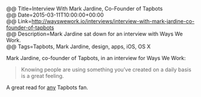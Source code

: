 @@ Title=Interview With Mark Jardine, Co-Founder of Tapbots  
@@ Date=2015-03-11T10:00:00+00:00  
@@ Link=http://wayswework.io/interviews/interview-with-mark-jardine-co-founder-of-tapbots  
@@ Description=Mark Jardine sat down for an interview with Ways We Work.  
@@ Tags=Tapbots, Mark Jardine, design, apps, iOS, OS X  

Mark Jardine, co-founder of Tapbots, in an interview for Ways We Work:
>Knowing people are using something you’ve created on a daily basis is a great feeling.

A great read for [any][theoveranalyzed] Tapbots fan.

[theoveranalyzed]: http://www.theoveranalyzed.net/2015/2/27/tapbots-new-website